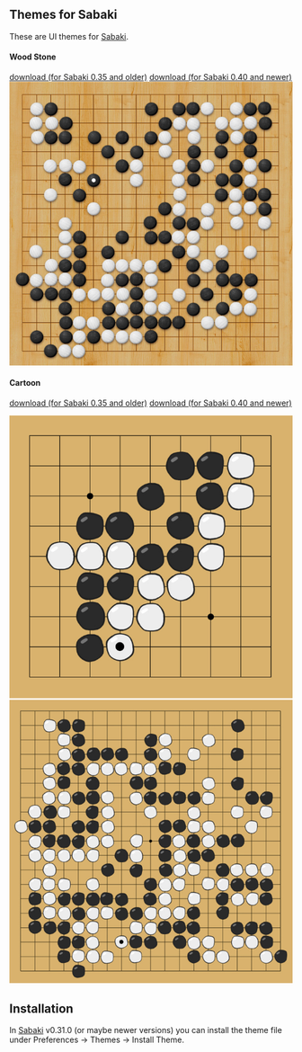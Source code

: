 ## Themes for Sabaki
These are UI themes for [Sabaki](http://sabaki.yichuanshen.de/).

#### Wood Stone 
[download (for Sabaki 0.35 and older)](https://github.com/geovens/sabaki-theme/raw/master/woodstone/woodstone_v0.35.asar)
[download (for Sabaki 0.40 and newer)](https://github.com/geovens/sabaki-theme/raw/master/woodstone/woodstone_v0.40.asar)
<img src="https://github.com/geovens/sabaki-theme/raw/master/woodstone/screenshot.jpg">

#### Cartoon 
[download (for Sabaki 0.35 and older)](https://github.com/geovens/sabaki-theme/raw/master/cartoon/cartoon_v0.35.asar)
[download (for Sabaki 0.40 and newer)](https://github.com/geovens/sabaki-theme/raw/master/cartoon/cartoon_v0.40.asar)

<img src="https://github.com/geovens/sabaki-theme/raw/master/cartoon/screenshot_9x9.jpg">
<img src="https://github.com/geovens/sabaki-theme/raw/master/cartoon/screenshot.jpg">

## Installation
In [Sabaki](http://sabaki.yichuanshen.de/) v0.31.0 (or maybe newer versions) you can install the theme file under Preferences -> Themes -> Install Theme.
